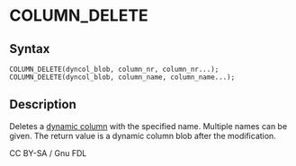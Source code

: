 
# COLUMN_DELETE

## Syntax


```
COLUMN_DELETE(dyncol_blob, column_nr, column_nr...);
COLUMN_DELETE(dyncol_blob, column_name, column_name...);
```

## Description


Deletes a [dynamic column](../../../../nosql/dynamic-columns.md) with the specified name. Multiple names can be given. The return value is a dynamic column blob after the modification.


CC BY-SA / Gnu FDL


